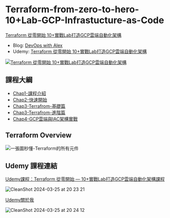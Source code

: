 # Terraform-from-zero-to-hero-10+Lab-GCP-Infrastucture-as-Code

[Terraform 從零開始 10+實戰Lab打造GCP雲端自動化架構](https://github.com/qwedsazxc78/Terraform-from-zero-to-hero-10-Lab-GCP-Infrastucture-as-Code)

* Blog: [DevOps with Alex](https://devops-with-alex.com/)
* Udemy: [Terraform 從零開始 10+實戰Lab打造GCP雲端自動化架構](https://heyurl.cc/fxdu9)

[![Terraform 從零開始 10+實戰Lab打造GCP雲端自動化架構](https://github.com/qwedsazxc78/Terraform-from-zero-to-hero-10-Lab-GCP-Infrastucture-as-Code/assets/13078460/15b4b543-d132-4dbf-ba92-c862d11daebc)](https://heyurl.cc/fxdu9)

## 課程大綱

* [Chap1-課程介紹](https://github.com/qwedsazxc78/Terraform-from-zero-to-hero-10-Lab-GCP-Infrastucture-as-Code/tree/main/Chap1-%E8%AA%B2%E7%A8%8B%E4%BB%8B%E7%B4%B9)
* [Chap2-快速開始](https://github.com/qwedsazxc78/Terraform-from-zero-to-hero-10-Lab-GCP-Infrastucture-as-Code/tree/main/Chap2-%E5%BF%AB%E9%80%9F%E9%96%8B%E5%A7%8B)
* [Chap3-Terrafrom-基礎篇](https://github.com/qwedsazxc78/Terraform-from-zero-to-hero-10-Lab-GCP-Infrastucture-as-Code/tree/main/Chap3-Terrafrom-%E5%9F%BA%E7%A4%8E%E7%AF%87)
* [Chap3-Terrafrom-進階篇](https://github.com/qwedsazxc78/Terraform-from-zero-to-hero-10-Lab-GCP-Infrastucture-as-Code/tree/main/Chap3-Terrafrom-%E9%80%B2%E9%9A%8E%E7%AF%87)
* [Chap4-GCP雲端與IAC架構實戰](https://github.com/qwedsazxc78/Terraform-from-zero-to-hero-10-Lab-GCP-Infrastucture-as-Code/tree/main/Chap4-GCP%E9%9B%B2%E7%AB%AF%E8%88%87IAC%E6%9E%B6%E6%A7%8B%E5%AF%A6%E6%88%B0)

## Terraform Overview

![一張圖秒懂-Terraform的所有元件](https://github.com/qwedsazxc78/Terraform-from-zero-to-hero-10-Lab-GCP-Infrastucture-as-Code/blob/main/Chap3-Terrafrom-%E5%9F%BA%E7%A4%8E%E7%AF%87/Ch3.1.2-%E4%B8%80%E5%BC%B5%E5%9C%96%E7%A7%92%E6%87%82-Terraform%E7%9A%84%E6%89%80%E6%9C%89%E5%85%83%E4%BB%B6/Terraform%20Overview.png)

## Udemy 課程連結

[Udemy課程：Terraform 從零開始 — 10+實戰Lab打造GCP雲端自動化架構課程](https://heyurl.cc/fxdu9)

![CleanShot 2024-03-25 at 20 23 21](https://github.com/qwedsazxc78/Terraform-from-zero-to-hero-10-Lab-GCP-Infrastucture-as-Code/assets/13078460/e048feac-a763-456c-8367-67fb928a5d92)

[Udemy關於我](https://www.udemy.com/user/ming-hong-xie/)

![CleanShot 2024-03-25 at 20 24 12](https://github.com/qwedsazxc78/Terraform-from-zero-to-hero-10-Lab-GCP-Infrastucture-as-Code/assets/13078460/6035eae7-dee0-4ee6-ac48-48a80e6c64e9)

